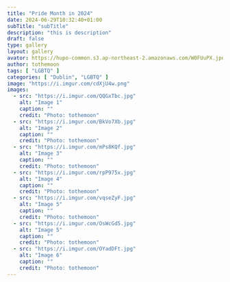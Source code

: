```yaml
---
title: "Pride Month in 2024"
date: 2024-06-29T10:32:40+01:00
subTitle: "subTitle"
description: "this is description"
draft: false
type: gallery
layout: gallery
avator: https://hupo-common.s3.ap-northeast-2.amazonaws.com/W0FUuPX.jpeg
author: tothemoon
tags: [ "LGBTQ" ]
categories: [ "Dublin", "LGBTQ" ]
image: "https://i.imgur.com/cdXjU4w.png"
images:
  - src: "https://i.imgur.com/QQGxTbc.jpg"
    alt: "Image 1"
    caption: ""
    credit: "Photo: tothemoon"
  - src: "https://i.imgur.com/BkVo7Xb.jpg"
    alt: "Image 2"
    caption: ""
    credit: "Photo: tothemoon"
  - src: "https://i.imgur.com/mPs8KQf.jpg"
    alt: "Image 3"
    caption: ""
    credit: "Photo: tothemoon"
  - src: "https://i.imgur.com/rpP975x.jpg"
    alt: "Image 4"
    caption: ""
    credit: "Photo: tothemoon"
  - src: "https://i.imgur.com/vqseZyF.jpg"
    alt: "Image 5"
    caption: ""
    credit: "Photo: tothemoon"
  - src: "https://i.imgur.com/OsWcGd5.jpg"
    alt: "Image 5"
    caption: ""
    credit: "Photo: tothemoon"
  - src: "https://i.imgur.com/OYadDFt.jpg"
    alt: "Image 6"
    caption: ""
    credit: "Photo: tothemoon"
---
```

